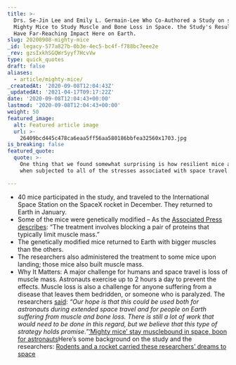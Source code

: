 ```yaml
---
title: >-
  Drs. Se-Jin Lee and Emily L. Germain-Lee Who Co-Authored a Study on so-Called
  Mighty Mice to Study Muscle and Bone Loss in Space. the Study's Results May
  Have Far-Reaching Impact Here on Earth.
slug: 20200908-mighty-mice
_id: legacy-577a827b-0b3e-4ec5-bc4f-f788bc7eee2e
_rev: gzsIxkhSGQWrSyyf7HcvVw
type: quick_quotes
draft: false
aliases:
  - article/mighty-mice/
_createdAt: '2020-09-08T12:04:43Z'
_updatedAt: '2021-04-17T09:17:22Z'
date: '2020-09-08T12:04:43+00:00'
lastmod: '2020-09-08T12:04:43+00:00'
weight: 50
featured_image:
  alt: Featured article image
  url: >-
    26409bcd445c478ca6eaa5ff56aa580186bbfea32560x1703.jpg
is_breaking: false
featured_quote:
  quote: >-
    One thing that we found somewhat surprising is how resilient mice are even
    when subjected to all of the stresses associated with space travel.

---
```

* 40 mice participated in the study, and traveled to the International Space Station on the SpaceX rocket in December. They returned to Earth in January.
* Some of the mice were genetically modified – As the [Associated Press describes](https://apnews.com/12dda166796549a4b64f4e0321d531de): “The treatment involves blocking a pair of proteins that typically limit muscle mass.”
* The genetically modified mice returned to Earth with bigger muscles than the others.
* The researchers also administered the treatment to some mice upon landing; those mice also built muscle mass.
* Why It Matters: A major challenge for humans and space travel is loss of muscle mass. Astronauts exercise up to 2 hours a day to prevent the effects. Muscle loss is also a challenge for anyone suffering from a disease that leaves them bedridden, or someone who is paralyzed. The researchers [said](https://www.cnn.com/2020/09/07/world/mighty-mice-space-station-study-scn-wellness-trnd/index.html): _“Our hope is that this could be used both for astronauts during extended space travel and for people on Earth suffering from muscle and bone loss. There is still a lot of work that would need to be done in this regard, but we believe that this type of strategy holds promise.”_[‘Mighty mice’ stay musclebound in space, boon for astronauts](https://apnews.com/12dda166796549a4b64f4e0321d531de)Here’s some background on the study and the researchers: [Rodents and a rocket carried these researchers’ dreams to space](https://www.nasa.gov/mission_pages/station/research/news/rodents-and-a-rocket-carried-researchers-dreams-into-space-rodent-research-19)